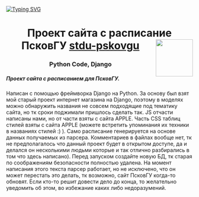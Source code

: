 <a href="https://github.com/TheKostVK/stdu-pskovgu"><img src="https://readme-typing-svg.herokuapp.com?font=Fira+Code&pause=1000&center=%D0%BB%D0%BE%D0%B6%D1%8C&vCenter=%D0%BB%D0%BE%D0%B6%D1%8C&repeat=%D0%B2%D0%B5%D1%80%D0%BD%D0%BE&width=435&lines=stdu-pskovgu" alt="Typing SVG" /></a>

<h1 align="center">Проект сайта с расписание ПсковГУ <a href="https://stdu-pskovgu.ru/" target="_blank">stdu-pskovgu</a> 
<img align="right" src="https://media.giphy.com/media/M9gbBd9nbDrOTu1Mqx/giphy.gif" width="100"/>
<h3 align="center">Python Code, Django</h3>



<h5 align="left">Проект сайта с расписанием для ПсковГУ.</h5>
<p align="left">Написан с помощью фреймворка Django на Python.
За основу был взят мой старый проект интернет магазина на Django, поэтому в моделях можно обнаружить названия не совсем подходящие под тематику сайта, но тк сроки поджимали пришлось сделать так.
JS отчасти написаны нами, но от части взяты с сайта APPLE.
Часть CSS таблиц стилей взяты с сайта APPLE (можете встретить упоминания их техники в названиях стилей :)  ).
Само расписание генерируется на основе данных получаемых из парсера.
Комментариев в файлах вообще нет, тк не предполагалось что данный проект будет в открытом доступе, да и делался он несколькими людьми которые и так отлично разбирались в том что здесь написано).
Перед запуском создайте новую БД, тк старая по соображениям безопасности полностью удалена.
На момент написания этого текста парсер работает, но не исключено, что он может перестать это делать, тк возможно, сайт ПсковГУ когда-то обновят.
Если кто-то решит довести дело до конца, то желательно уведомить об этом, во избежание каких либо недоразумений.
</p>

